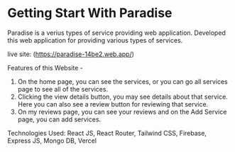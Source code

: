 # Getting Start With Paradise

Paradise is a verius types of service providing web application. Developed this web application for providing various types of services.

live site: (https://paradise-14be2.web.app/)

Features of this Website -

1. On the home page, you can see the services, or you can go all services page to see all of the services. 
2. Clicking the view details button, you may see details about that service. Here you can also see a review button for reviewing that service.
3. On my reviews page, you can see your reviews and on the Add Service page, you can add services.

Technologies Used: React JS, React Router, Tailwind CSS, Firebase, Express JS, Mongo DB, Vercel
